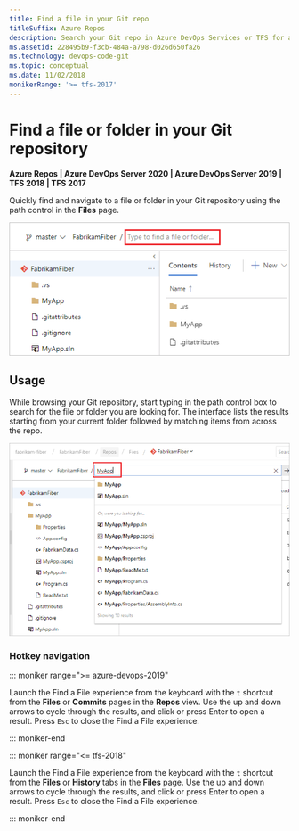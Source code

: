```yaml
---
title: Find a file in your Git repo
titleSuffix: Azure Repos
description: Search your Git repo in Azure DevOps Services or TFS for a specific file or folder
ms.assetid: 228495b9-f3cb-484a-a798-d026d650fa26
ms.technology: devops-code-git 
ms.topic: conceptual
ms.date: 11/02/2018
monikerRange: '>= tfs-2017'
---
```


# Find a file or folder in your Git repository

**Azure Repos | Azure DevOps Server 2020 | Azure DevOps Server 2019 | TFS 2018 | TFS 2017**

Quickly find and navigate to a file or folder in your Git repository using the path control in the **Files** page.

![Path Control in Code page](media/find-a-file/find-file.png)

## Usage

While browsing your Git repository, start typing in the path control box to search for the file or folder you are looking for. The interface lists the results starting from your current folder followed by matching items from across the repo. 

![SearchResultsExperience](media/find-a-file/find-file-results.png)

### Hotkey navigation

::: moniker range=">= azure-devops-2019"

Launch the Find a File experience from the keyboard with the `t` shortcut from the **Files** or **Commits** pages in the **Repos** view. Use the up and down arrows to cycle through the results, and click or press Enter to open a result. Press `Esc` to close the Find a File experience.

::: moniker-end

::: moniker range="<= tfs-2018"

Launch the Find a File experience from the keyboard with the `t` shortcut from the **Files** or **History** tabs in the **Files** page. Use the up and down arrows to cycle through the results, and click or press Enter to open a result. Press `Esc` to close the Find a File experience.

::: moniker-end


